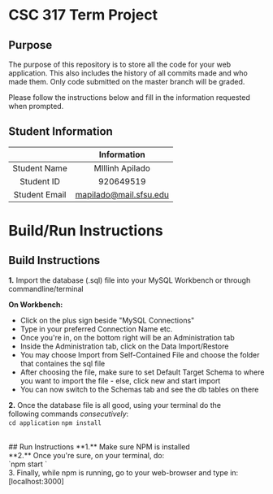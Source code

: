 # CSC 317 Term Project

## Purpose

The purpose of this repository is to store all the code for your web application. This also includes the history of all commits made and who made them. Only code submitted on the master branch will be graded.

Please follow the instructions below and fill in the information requested when prompted.

## Student Information

|               | Information               |
|:-------------:|:-------------------------:|
| Student Name  | MIllinh Apilado           |
| Student ID    | 920649519                 |
| Student Email | mapilado@mail.sfsu.edu    |



# Build/Run Instructions

## Build Instructions
**1.** Import the database (.sql) file into your MySQL Workbench
   or through commandline/terminal 

**On Workbench:**
- Click on the plus sign beside "MySQL Connections"
- Type in your preferred Connection Name etc.
- Once you're in, on the bottom right will be an Administration tab
- Inside the Administration tab, click on the Data Import/Restore
- You may choose Import from Self-Contained File and choose the 
           folder that containes the sql file
- After choosing the file, make sure to set Default Target Schema to
           where you want to import the file - else, click new and start import
- You can now switch to the Schemas tab and see the db tables on  there 

**2.** Once the database file is all good, using your terminal do the <br />
       following commands *consecutively*: <br />
   `cd application`
     `npm install`
    
<br />
## Run Instructions
**1.** Make sure NPM is installed <br />
**2.** Once you're sure, on your terminal, do: <br />
   `npm start
   `
   <br />
3. Finally, while npm is running, go to your web-browser and type in:
    [localhost:3000]
